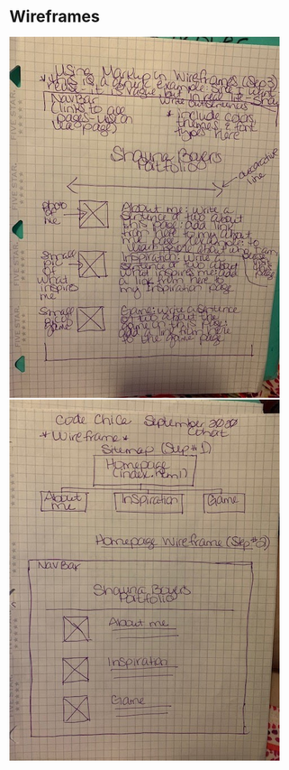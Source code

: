 # Wireframes

![Homepage Wireframe](/assets/images/Wireframe_Homepage.jpg)
![Sitemap Wireframe](/assets/images/Wireframe_Sitemap.jpg)
